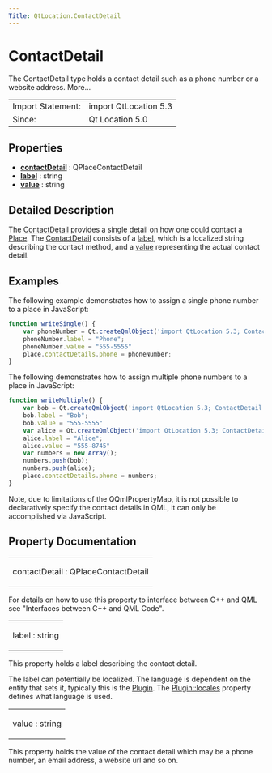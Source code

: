 ```yaml
---
Title: QtLocation.ContactDetail
---
```

        
ContactDetail
=============

<span class="subtitle"></span>
The ContactDetail type holds a contact detail such as a phone number or a website address. More...

|                   |                       |
|-------------------|-----------------------|
| Import Statement: | import QtLocation 5.3 |
| Since:            | Qt Location 5.0       |

<span id="properties"></span>
Properties
----------

-   ****[contactDetail](../../sdk-15.04.1/QtLocation.ContactDetail.md#contactDetail-prop)**** : QPlaceContactDetail
-   ****[label](../../sdk-15.04.1/QtLocation.ContactDetail.md#label-prop)**** : string
-   ****[value](../../sdk-15.04.1/QtLocation.ContactDetail.md#value-prop)**** : string

<span id="details"></span>
Detailed Description
--------------------

The [ContactDetail](../../sdk-15.04.1/QtLocation.ContactDetail.md) provides a single detail on how one could contact a [Place](../../sdk-15.04.1/QtLocation.location-cpp-qml.md#place). The [ContactDetail](../../sdk-15.04.1/QtLocation.ContactDetail.md) consists of a [label](../../sdk-15.04.1/QtLocation.ContactDetail.md#label-prop), which is a localized string describing the contact method, and a [value](../../sdk-15.04.1/QtLocation.ContactDetail.md#value-prop) representing the actual contact detail.

<span id="examples"></span>
Examples
--------

The following example demonstrates how to assign a single phone number to a place in JavaScript:

``` qml
function writeSingle() {
    var phoneNumber = Qt.createQmlObject('import QtLocation 5.3; ContactDetail {}', place);
    phoneNumber.label = "Phone";
    phoneNumber.value = "555-5555"
    place.contactDetails.phone = phoneNumber;
}
```

The following demonstrates how to assign multiple phone numbers to a place in JavaScript:

``` qml
function writeMultiple() {
    var bob = Qt.createQmlObject('import QtLocation 5.3; ContactDetail {}', place);
    bob.label = "Bob";
    bob.value = "555-5555"
    var alice = Qt.createQmlObject('import QtLocation 5.3; ContactDetail {}', place);
    alice.label = "Alice";
    alice.value = "555-8745"
    var numbers = new Array();
    numbers.push(bob);
    numbers.push(alice);
    place.contactDetails.phone = numbers;
}
```

Note, due to limitations of the QQmlPropertyMap, it is not possible to declaratively specify the contact details in QML, it can only be accomplished via JavaScript.

Property Documentation
----------------------

<table>
<colgroup>
<col width="100%" />
</colgroup>
<tbody>
<tr class="odd">
<td><p><span id="contactDetail-prop"></span><span class="name">contactDetail</span> : <span class="type">QPlaceContactDetail</span></p></td>
</tr>
</tbody>
</table>

For details on how to use this property to interface between C++ and QML see "Interfaces between C++ and QML Code".

<table>
<colgroup>
<col width="100%" />
</colgroup>
<tbody>
<tr class="odd">
<td><p><span id="label-prop"></span><span class="name">label</span> : <span class="type">string</span></p></td>
</tr>
</tbody>
</table>

This property holds a label describing the contact detail.

The label can potentially be localized. The language is dependent on the entity that sets it, typically this is the [Plugin](../../sdk-15.04.1/QtLocation.location-places-qml.md#plugin). The [Plugin::locales](../../sdk-15.04.1/QtLocation.Plugin.md#locales-prop) property defines what language is used.

<table>
<colgroup>
<col width="100%" />
</colgroup>
<tbody>
<tr class="odd">
<td><p><span id="value-prop"></span><span class="name">value</span> : <span class="type">string</span></p></td>
</tr>
</tbody>
</table>

This property holds the value of the contact detail which may be a phone number, an email address, a website url and so on.

